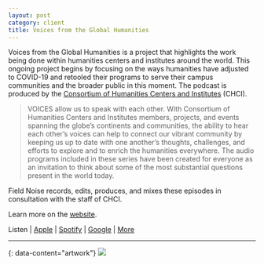 ```yaml
---
layout: post
category: client
title: Voices from the Global Humanities
---
```

Voices from the Global Humanities is a project that highlights the work being done within humanities centers and institutes around the world. This ongoing project begins by focusing on the ways humanities have adjusted to COVID-19 and retooled their programs to serve their campus communities and the broader public in this moment. The podcast is produced by the [Consortium of Humanities Centers and Institutes](http://chcinetwork.org/) (CHCI).

> VOICES allow us to speak with each other. With Consortium of Humanities Centers and Institutes members, projects, and events spanning the globe’s continents and communities, the ability to hear each other’s voices can help to connect our vibrant community by keeping us up to date with one another’s thoughts, challenges, and efforts to explore and to enrich the humanities everywhere. The audio programs included in these series have been created for everyone as an invitation to think about some of the most substantial questions present in the world today.

Field Noise records, edits, produces, and mixes these episodes in consultation with the staff of CHCI. 

Learn more on the [website](http://chcinetwork.org/ideas/voices).

Listen | [Apple](https://pod.link/1553718215.apple) | [Spotify](https://pod.link/1553718215.spotify) | [Google](https://pod.link/1553718215.google) | [More](https://pod.link/1553718215)

---
{: data-content="artwork"}
![](https://d3t3ozftmdmh3i.cloudfront.net/production/podcast_uploaded_nologo/8096313/8096313-1613243032228-5660a54043366.jpg)

